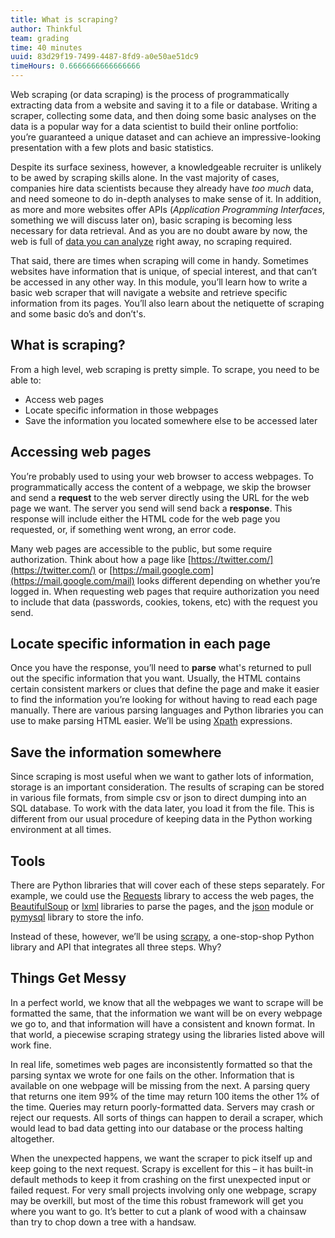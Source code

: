 ```yaml
---
title: What is scraping?
author: Thinkful
team: grading
time: 40 minutes
uuid: 83d29f19-7499-4487-8fd9-a0e50ae51dc9
timeHours: 0.6666666666666666
---
```


Web scraping (or data scraping) is the process of programmatically extracting data from a website and saving it to a file or database. Writing a scraper, collecting some data, and then doing some basic analyses on the data is a popular way for a data scientist to build their online portfolio: you’re guaranteed a unique dataset and can achieve an impressive-looking presentation with a few plots and basic statistics.

Despite its surface sexiness, however, a knowledgeable recruiter is unlikely to be awed by scraping skills alone. In the vast majority of cases, companies hire data scientists because they already have *too much* data, and need someone to do in-depth analyses to make sense of it. In addition, as more and more websites offer APIs (_Application Programming Interfaces_, something we will discuss later on), basic scraping is becoming less necessary for data retrieval.  And as you are no doubt aware by now, the web is full of [data you can analyze](https://github.com/Thinkful-Ed/data-201-resources/blob/master/data-sources.md) right away, no scraping required.

That said, there are times when scraping will come in handy. Sometimes websites have information that is unique, of special interest, and that can’t be accessed in any other way. In this module, you’ll learn how to write a basic web scraper that will navigate a website and retrieve specific information from its pages. You’ll also learn about the netiquette of scraping and some basic do’s and don’t's.  

## What is scraping?

From a high level, web scraping is pretty simple. To scrape, you need to be able to:

* Access web pages
* Locate specific information in those webpages
* Save the information you located somewhere else to be accessed later

## Accessing web pages

You’re probably used to using your web browser to access webpages. To programmatically access the content of a webpage, we skip the browser and send a **request** to the web server directly using the URL for the web page we want. The server you send will send back a **response**.  This response will include either the HTML code for the web page you requested, or, if something went wrong, an error code.

Many web pages are accessible to the public, but some require authorization. Think about how a page like [https://twitter.com/](https://twitter.com/) or [https://mail.google.com](https://mail.google.com/mail) looks different depending on whether you’re logged in. When requesting web pages that require authorization you need to include that data (passwords, cookies, tokens, etc) with the request you send.

## Locate specific information in each page

Once you have the response, you’ll need to **parse** what's returned to pull out the specific information that you want.  Usually, the HTML contains certain consistent markers or clues that define the page and make it easier to find the information you’re looking for without having to read each page manually. There are various parsing languages and Python libraries you can use to make parsing HTML easier.  We’ll be using [Xpath](https://en.wikipedia.org/wiki/XPath) expressions.

## Save the information somewhere

Since scraping is most useful when we want to gather lots of information, storage is an important consideration. The results of scraping can be stored in various file formats, from simple csv or json to direct dumping into an SQL database. To work with the data later, you load it from the file. This is different from our usual procedure of keeping data in the Python working environment at all times.

## Tools

There are Python libraries that will cover each of these steps separately. For example, we could use the [Requests](http://docs.python-requests.org/en/master/) library to access the web pages, the [BeautifulSoup](https://www.crummy.com/software/BeautifulSoup/) or [lxml](http://lxml.de/) libraries to parse the pages, and the [json](https://docs.python.org/3/library/json.html) module or [pymysql](https://github.com/PyMySQL/PyMySQL) library to store the info.

Instead of these, however, we’ll be using [scrapy](https://scrapy.org/), a one-stop-shop Python library and API that integrates all three steps.  Why?  

## Things Get Messy

In a perfect world, we know that all the webpages we want to scrape will be formatted the same, that the information we want will be on every webpage we go to, and that information will have a consistent and known format. In that world, a piecewise scraping strategy using the libraries listed above will work fine.

In real life, sometimes web pages are inconsistently formatted so that the parsing syntax we wrote for one fails on the other.  Information that is available on one webpage will be missing from the next. A parsing query that returns one item 99% of the time may return 100 items the other 1% of the time.  Queries may return poorly-formatted data.  Servers may crash or reject our requests.  All sorts of things can happen to derail a scraper, which would lead to bad data getting into our database or the process halting altogether. 

When the unexpected happens, we want the scraper to pick itself up and keep going to the next request.  Scrapy is excellent for this – it has built-in default methods to keep it from crashing on the first unexpected input or failed request. For very small projects involving only one webpage, scrapy may be overkill, but most of the time this robust framework will get you where you want to go. It’s better to cut a plank of wood with a chainsaw than try to chop down a tree with a handsaw.

